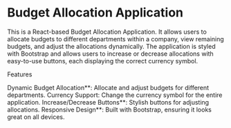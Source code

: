 # Budget Allocation Application

This is a React-based Budget Allocation Application. It allows users to allocate budgets to different departments within a company, view remaining budgets, and adjust the allocations dynamically. The application is styled with Bootstrap and allows users to increase or decrease allocations with easy-to-use buttons, each displaying the correct currency symbol.

Features

Dynamic Budget Allocation**: Allocate and adjust budgets for different departments.
Currency Support: Change the currency symbol for the entire application.
Increase/Decrease Buttons**: Stylish buttons for adjusting allocations.
Responsive Design**: Built with Bootstrap, ensuring it looks great on all devices.
